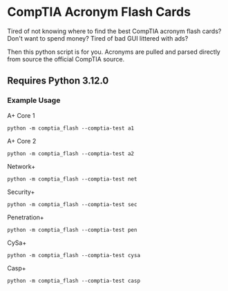 # CompTIA Acronym Flash Cards

Tired of not knowing where to find the best CompTIA acronym flash cards? Don't want to spend money? Tired of bad GUI littered with ads? 

Then this python script is for you. Acronyms are pulled and parsed directly from source the official CompTIA source.

## Requires Python 3.12.0

### Example Usage

A+ Core 1
```shell
python -m comptia_flash --comptia-test a1
```

A+ Core 2
```shell
python -m comptia_flash --comptia-test a2
```

Network+
```shell
python -m comptia_flash --comptia-test net
```

Security+
```shell
python -m comptia_flash --comptia-test sec
```

Penetration+
```shell
python -m comptia_flash --comptia-test pen
```

CySa+
```shell
python -m comptia_flash --comptia-test cysa
```

Casp+
```shell
python -m comptia_flash --comptia-test casp
```
